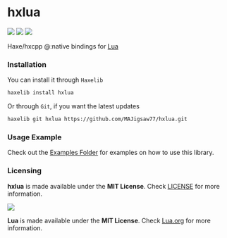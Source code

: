 # hxlua

![](https://img.shields.io/github/repo-size/MAJigsaw77/hxlua) ![](https://badgen.net/github/open-issues/MAJigsaw77/hxlua) ![](https://badgen.net/badge/license/MIT/green)

Haxe/hxcpp @:native bindings for [Lua](http://www.lua.org/)

### Installation

You can install it through `Haxelib`
```bash
haxelib install hxlua
```
Or through `Git`, if you want the latest updates
```bash
haxelib git hxlua https://github.com/MAJigsaw77/hxlua.git
```

### Usage Example

Check out the [Examples Folder](examples/) for examples on how to use this library.

### Licensing

**hxlua** is made available under the **MIT License**. Check [LICENSE](./LICENSE) for more information.

![](https://avatars.githubusercontent.com/u/2319114?s=200&v=4)

**Lua** is made available under the **MIT License**. Check [Lua.org](https://www.lua.org/license.html) for more information.
